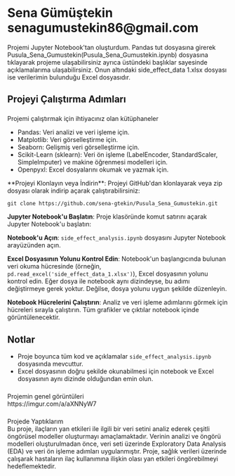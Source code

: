 <summary><h1>Sena Gümüştekin senagumustekin86@gmail.com</h1></summary>
Projemi Jupyter Notebook'tan oluşturdum. Pandas tut dosyasına girerek Pusula_Sena_Gumustekin(Pusula_Sena_Gumustekin.ipynb) dosyasına tıklayarak projeme ulaşabilirsiniz ayrıca üstündeki başlıklar sayesinde açıklamalarıma ulaşabilirsiniz. Onun altındaki side_effect_data 1.xlsx dosyası ise verilerimin bulunduğu Excel dosyasıdır.

## Projeyi Çalıştırma Adımları
<summary><h3></h3>Projemi çalıştırmak için ihtiyacınız olan kütüphaneler</summary>
 <ul>
<li>Pandas: Veri analizi ve veri işleme için.</li>
<li>Matplotlib: Veri görselleştirme için.</li>
<li>Seaborn: Gelişmiş veri görselleştirme için.</li>
<li>Scikit-Learn (sklearn): Veri ön işleme (LabelEncoder, StandardScaler, SimpleImputer) ve makine öğrenmesi modelleri için.</li>
<li>Openpyxl: Excel dosyalarını okumak ve yazmak için.</li>
</ul>
 **Projeyi Klonlayın veya İndirin**:
   Projeyi GitHub'dan klonlayarak veya zip dosyası olarak indirip açarak çalıştırabilirsiniz:

    git clone https://github.com/sena-gtekin/Pusula_Sena_Gumustekin.git

 **Jupyter Notebook'u Başlatın**:
   Proje klasöründe komut satırını açarak Jupyter Notebook'u başlatın:

 **Notebook'u Açın**:
   `side_effect_analysis.ipynb` dosyasını Jupyter Notebook arayüzünden açın.
   
 **Excel Dosyasının Yolunu Kontrol Edin**:
   Notebook'un başlangıcında bulunan veri okuma hücresinde (örneğin, `pd.read_excel('side_effect_data_1.xlsx')`), Excel dosyasının yolunu kontrol edin. Eğer dosya ile notebook aynı dizindeyse, bu adımı değiştirmeye gerek yoktur. Değilse, dosya yolunu uygun şekilde düzenleyin.

 **Notebook Hücrelerini Çalıştırın**:
   Analiz ve veri işleme adımlarını görmek için hücreleri sırayla çalıştırın. Tüm grafikler ve çıktılar notebook içinde görüntülenecektir.

## Notlar
- Proje boyunca tüm kod ve açıklamalar `side_effect_analysis.ipynb` dosyasında mevcuttur.
- Excel dosyasının doğru şekilde okunabilmesi için notebook ve Excel dosyasının aynı dizinde olduğundan emin olun.

 <summary><h3></h3>Projemin genel görüntüleri</summary>
https://imgur.com/a/aXNNyW7
 <summary><h3></h3>Projede Yaptıklarım</summary>
 Bu proje, ilaçların yan etkileri ile ilgili bir veri setini analiz ederek çeşitli öngörüsel modeller oluşturmayı amaçlamaktadır. Verinin analizi ve öngörü modelleri oluşturulmadan önce, veri seti üzerinde Exploratory Data Analysis (EDA) ve veri ön işleme adımları uygulanmıştır. Proje, sağlık verileri üzerinde çalışarak hastaların ilaç kullanımına ilişkin olası yan etkileri öngörebilmeyi hedeflemektedir.
